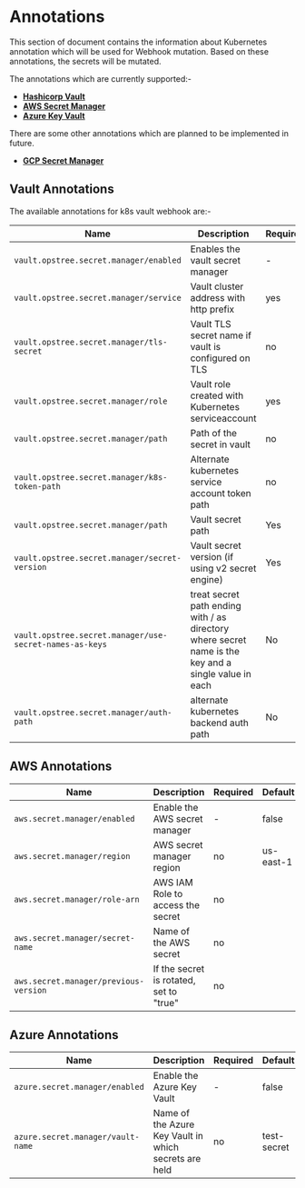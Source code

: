 # Annotations

This section of document contains the information about Kubernetes annotation which will be used for Webhook mutation.
Based on these annotations, the secrets will be mutated.

The annotations which are currently supported:-

- **[Hashicorp Vault](https://www.vaultproject.io/)**
- **[AWS Secret Manager](https://aws.amazon.com/secrets-manager/)**
- **[Azure Key Vault](https://azure.microsoft.com/en-in/services/key-vault/)**

There are some other annotations which are planned to be implemented in future.

- **[GCP Secret Manager](https://cloud.google.com/secret-manager)**

## Vault Annotations

The available annotations for k8s vault webhook are:-

|**Name**|**Description**|**Required**|**Default**|
|--------|---------------|------------|-----------|
|`vault.opstree.secret.manager/enabled`| Enables the vault secret manager | - | false |
|`vault.opstree.secret.manager/service`| Vault cluster address with http prefix | yes | - |
|`vault.opstree.secret.manager/tls-secret`| Vault TLS secret name if vault is configured on TLS | no | - |
|`vault.opstree.secret.manager/role`| Vault role created with Kubernetes serviceaccount | yes | - |
|`vault.opstree.secret.manager/path`| Path of the secret in vault | no | - |
|`vault.opstree.secret.manager/k8s-token-path`| Alternate kubernetes service account token path | no | `/var/run/secrets/kubernetes.io/serviceaccount/token` |
|`vault.opstree.secret.manager/path` | Vault secret path | Yes | - | 
|`vault.opstree.secret.manager/secret-version` | Vault secret version (if using v2 secret engine) | Yes | - | 
|`vault.opstree.secret.manager/use-secret-names-as-keys` | treat secret path ending with / as directory where secret name is the key and a single value in each | No | - |
|`vault.opstree.secret.manager/auth-path`| alternate kubernetes backend auth path | No | `auth/kubernetes/login` |

## AWS Annotations

|**Name**|**Description**|**Required**|**Default**|
|--------|---------------|------------|-----------|
|`aws.secret.manager/enabled`| Enable the AWS secret manager | - | false |
|`aws.secret.manager/region`| AWS secret manager region | no | us-east-1 |
|`aws.secret.manager/role-arn`| AWS IAM Role to access the secret | no | |
|`aws.secret.manager/secret-name`| Name of the AWS secret | no | |
|`aws.secret.manager/previous-version`| If the secret is rotated, set to "true" | no | |

## Azure Annotations

|**Name**|**Description**|**Required**|**Default**|
|--------|---------------|------------|-----------|
|`azure.secret.manager/enabled`| Enable the Azure Key Vault | - | false |
|`azure.secret.manager/vault-name`| Name of the Azure Key Vault in which secrets are held | no | test-secret |
